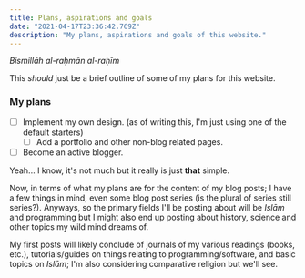 ```yaml
---
title: Plans, aspirations and goals
date: "2021-04-17T23:36:42.769Z"
description: "My plans, aspirations and goals of this website."
---
```


*Bismillāh al-raḥmān al-raḥīm*

This *should* just be a brief outline of some of my plans for this website.

### My plans
- [ ] Implement my own design. (as of writing this, I'm just using one of the default starters)
    - [ ] Add a portfolio and other non-blog related pages.
- [ ] Become an active blogger.

Yeah... I know, it's not much but it really is just **that** simple.

Now, in terms of what my plans are for the content of my blog posts; I have a few things in mind, even some blog post series (is the plural of series still series?). Anyways, so the primary fields I'll be posting about will be *Islām* and programming but I might also end up posting about history, science and other topics my wild mind dreams of.

My first posts will likely conclude of journals of my various readings (books, etc.), tutorials/guides on things relating to programming/software, and basic topics on *Islām*; I'm also considering comparative religion but we'll see.
